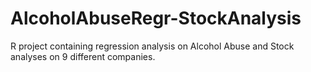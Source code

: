 # AlcoholAbuseRegr-StockAnalysis
R project containing regression analysis on Alcohol Abuse and Stock analyses on 9 different companies.

